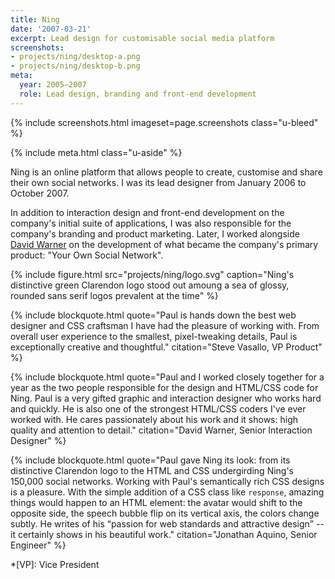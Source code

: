 ```yaml
---
title: Ning
date: '2007-03-21'
excerpt: Lead design for customisable social media platform
screenshots:
- projects/ning/desktop-a.png
- projects/ning/desktop-b.png
meta:
  year: 2005–2007
  role: Lead design, branding and front-end development
---
```

{% include screenshots.html
  imageset=page.screenshots
  class="u-bleed"
%}

{% include meta.html
  class="u-aside"
%}

Ning is an online platform that allows people to create, customise and share their own social networks. I was its lead designer from January 2006 to October 2007.

In addition to interaction design and front-end development on the company's initial suite of applications, I was also responsible for the company's branding and product marketing. Later, I worked alongside [David Warner][1] on the development of what became the company's primary product: "Your Own Social Network".

{% include figure.html
  src="projects/ning/logo.svg"
  caption="Ning's distinctive green Clarendon logo stood out amoung a sea of glossy, rounded sans serif logos prevalent at the time"
%}

{% include blockquote.html
  quote="Paul is hands down the best web designer and CSS craftsman I have had the pleasure of working with. From overall user experience to the smallest, pixel-tweaking details, Paul is exceptionally creative and thoughtful."
  citation="Steve Vasallo, VP Product"
%}

{% include blockquote.html
  quote="Paul and I worked closely together for a year as the two people responsible for the design and HTML/CSS code for Ning. Paul is a very gifted graphic and interaction designer who works hard and quickly. He is also one of the strongest HTML/CSS coders I've ever worked with. He cares passionately about his work and it shows: high quality and attention to detail."
  citation="David Warner, Senior Interaction Designer"
%}

{% include blockquote.html
  quote="Paul gave Ning its look: from its distinctive Clarendon logo to the HTML and CSS undergirding Ning's 150,000 social networks. Working with Paul's semantically rich CSS designs is a pleasure. With the simple addition of a CSS class like `response`, amazing things would happen to an HTML element: the avatar would shift to the opposite side, the speech bubble flip on its vertical axis, the colors change subtly. He writes of his <q>passion for web standards and attractive design</q> -- it certainly shows in his beautiful work."
  citation="Jonathan Aquino, Senior Engineer"
%}

[1]: http://davidlwarner.com/

*[VP]: Vice President
